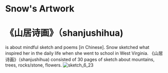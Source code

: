 # Snow's Artwork
# 《山居诗画》（shanjushihua) 
is about mindful sketch and poems [in Chinese]. Snow sketched what inspired her in the daily life when she went to school in West Virginia. 
《山居诗画》（shanjushihua) consisted of 30 pages of sketch about mountains, trees, rocks/stone, flowers.
![sketch_6_23](https://user-images.githubusercontent.com/35896687/41815317-ecc7646a-7734-11e8-8f06-19f6aced9ff7.jpeg)
